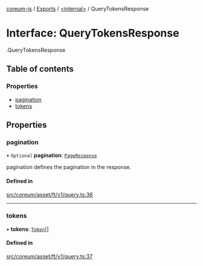 [coreum-js](../README.md) / [Exports](../modules.md) / [<internal\>](../modules/internal_.md) / QueryTokensResponse

# Interface: QueryTokensResponse

[<internal>](../modules/internal_.md).QueryTokensResponse

## Table of contents

### Properties

- [pagination](internal_.QueryTokensResponse.md#pagination)
- [tokens](internal_.QueryTokensResponse.md#tokens)

## Properties

### pagination

• `Optional` **pagination**: [`PageResponse`](../modules/internal_.md#pageresponse-3)

pagination defines the pagination in the response.

#### Defined in

[src/coreum/asset/ft/v1/query.ts:36](https://github.com/PulsaraIO/coreum-js/blob/63824e3/src/coreum/asset/ft/v1/query.ts#L36)

___

### tokens

• **tokens**: [`Token`](../modules/internal_.md#token)[]

#### Defined in

[src/coreum/asset/ft/v1/query.ts:37](https://github.com/PulsaraIO/coreum-js/blob/63824e3/src/coreum/asset/ft/v1/query.ts#L37)
